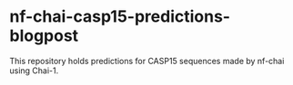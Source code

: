 # nf-chai-casp15-predictions-blogpost
This repository holds predictions for CASP15 sequences made by nf-chai using Chai-1.
